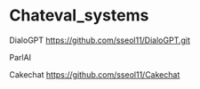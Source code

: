 # Chateval_systems
DialoGPT
https://github.com/sseol11/DialoGPT.git

ParlAI

Cakechat
https://github.com/sseol11/Cakechat
